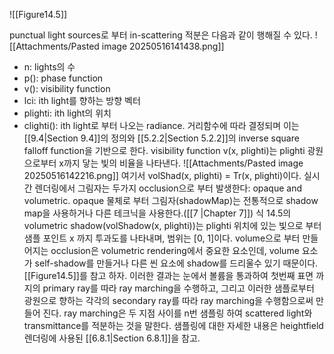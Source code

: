 ![[Figure14.5]]

punctual light sources로 부터 in-scattering 적분은 다음과 같이 행해질 수 있다.
![[Attachments/Pasted image 20250516141438.png]]
- n: lights의 수
- p(): phase function
- v(): visibility function
- lci: ith light를 향하는 방향 벡터
- plighti: ith light의 위치
- clighti(): ith light로 부터 나오는 radiance. 거리함수에 따라 결정되며 이는 [[9.4|Section 9.4]]의 정의와 [[5.2.2|Section 5.2.2]]의 inverse square falloff function을 기반으로 한다.
visibility function v(x, plighti)는 plighti 광원으로부터 x까지 닿는 빛의 비율을 나타낸다.
![[Attachments/Pasted image 20250516142216.png]]
여기서 volShad(x, plighti) = Tr(x, plighti)이다. 실시간 렌더링에서 그림자는 두가지 occlusion으로 부터 발생한다: opaque and volumetric. opaque 물체로 부터 그림자(shadowMap)는 전통적으로 shadow map을 사용하거나 다른 테크닉을 사용한다.([[7 |Chapter 7]])
식 14.5의 volumetric shadow(volShadow(x, plighti))는 plighti 위치에 있는 빛으로 부터 샘플 포인트 x 까지 투과도를 나타내며, 범위는 \[0, 1]이다. volume으로 부터 만들어지는 occlusion은 volumetric rendering에서 중요한 요소인데, volume 요소가 self-shadow를 만들거나 다른 씬 요소에 shadow를 드리울수 있기 때문이다. [[Figure14.5]]를 참고 하자. 이러한 결과는 눈에서 볼륨을 통과하여 첫번째 표면 까지의 primary ray를 따라 ray marching을 수행하고, 그리고 이러한 샘플로부터 광원으로 향하는 각각의 secondary ray를 따라 ray marching을 수행함으로써 만들어 진다.
ray marching은 두 지점 사이를 n번 샘플링 하여 scattered light와 transmittance를 적분하는 것을 말한다. 샘플링에 대한 자세한 내용은 heightfield 렌더링에 사용된 [[6.8.1|Section 6.8.1]]을 참고. 